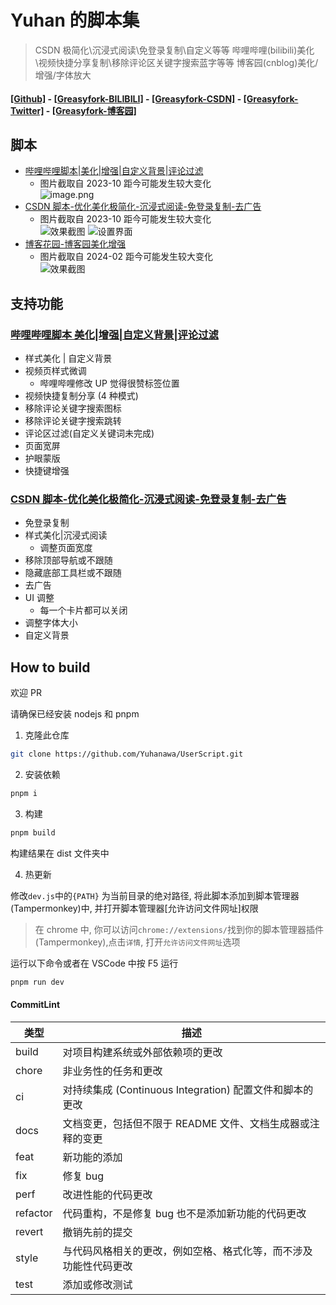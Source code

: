 # Yuhan 的脚本集

> CSDN 极简化\沉浸式阅读\免登录复制\自定义等等
> 哔哩哔哩(bilibili)美化\视频快捷分享复制\移除评论区关键字搜索蓝字等等
> 博客园(cnblog)美化/增强/字体放大

#### [[Github]](https://github.com/yuhanawa/UserScript) - [[Greasyfork-BILIBILI]](https://greasyfork.org/zh-CN/scripts/471069) - [[Greasyfork-CSDN]](https://greasyfork.org/zh-CN/scripts/471071) - [[Greasyfork-Twitter]](https://greasyfork.org/zh-CN/scripts/473865) - [[Greasyfork-博客园]](https://greasyfork.org/zh-CN/scripts/487754)

## 脚本

- [哔哩哔哩脚本|美化|增强|自定义背景|评论过滤](https://greasyfork.org/zh-CN/scripts/471069-bilibili-beautify)
  - 图片截取自 2023-10 距今可能发生较大变化  
    ![image.png](https://s2.loli.net/2023/10/22/Pdq619G5lvDCO8X.png)
- [CSDN 脚本-优化美化极简化-沉浸式阅读-免登录复制-去广告](https://greasyfork.org/zh-CN/scripts/471071-csdn-optimize-beautify-simplify)
  - 图片截取自 2023-10 距今可能发生较大变化  
    ![效果截图](https://s2.loli.net/2023/10/22/MNxA6JUz4uCEdDk.png)
    ![设置界面](https://s2.loli.net/2023/10/22/yuOm9iBnS2kxpMq.png)
- [博客花园-博客园美化增强](https://greasyfork.org/zh-CN/scripts/487754)
  - 图片截取自 2024-02 距今可能发生较大变化  
    ![效果截图](https://s2.loli.net/2024/02/22/aGYp6m3osOLIUjl.png)

## 支持功能

### [哔哩哔哩脚本 美化|增强|自定义背景|评论过滤](https://greasyfork.org/zh-CN/scripts/471069-bilibili-beautify)

- 样式美化 | 自定义背景
- 视频页样式微调
  - 哔哩哔哩修改 UP 觉得很赞标签位置
- 视频快捷复制分享 (4 种模式)
- 移除评论关键字搜索图标
- 移除评论关键字搜索跳转
- 评论区过滤(自定义关键词未完成)
- 页面宽屏
- 护眼蒙版
- 快捷键增强

### [CSDN 脚本-优化美化极简化-沉浸式阅读-免登录复制-去广告](https://greasyfork.org/zh-CN/scripts/471071-csdn-optimize-beautify-simplify)

- 免登录复制
- 样式美化|沉浸式阅读
  - 调整页面宽度
- 移除顶部导航或不跟随
- 隐藏底部工具栏或不跟随
- 去广告
- UI 调整
  - 每一个卡片都可以关闭
- 调整字体大小
- 自定义背景

## How to build

欢迎 PR

请确保已经安装 nodejs 和 pnpm

1. 克隆此仓库

```sh
git clone https://github.com/Yuhanawa/UserScript.git
```

2. 安装依赖

```sh
pnpm i
```

3. 构建

```sh
pnpm build
```

构建结果在 dist 文件夹中

4. 热更新

修改`dev.js`中的`{PATH}` 为当前目录的绝对路径, 将此脚本添加到脚本管理器(Tampermonkey)中, 并打开脚本管理器[允许访问文件网址]权限

> 在 chrome 中, 你可以访问`chrome://extensions/`找到你的脚本管理器插件(Tampermonkey),点击`详情`, 打开`允许访问文件网址`选项

运行以下命令或者在 VSCode 中按 F5 运行

```sh
pnpm run dev
```

#### CommitLint

| 类型   | 描述   |
| ------ | ------ |
| build | 对项目构建系统或外部依赖项的更改 |  例如，修改构建脚本、配置文件等 |  
| chore | 非业务性的任务和更改 |  通常用于修改构建过程、辅助工具的代码，或者进行一些不涉及用户功能的工作 |  
| ci | 对持续集成 (Continuous Integration) 配置文件和脚本的更改 |  
| docs | 文档变更，包括但不限于 README 文件、文档生成器或注释的变更 |  
| feat | 新功能的添加 |  通常伴随着用户功能或其他明显的变更 |  
| fix | 修复 bug |  
| perf | 改进性能的代码更改 |  
| refactor | 代码重构，不是修复 bug 也不是添加新功能的代码更改 |  
| revert | 撤销先前的提交 |  
| style | 与代码风格相关的更改，例如空格、格式化等，而不涉及功能性代码更改 |  
| test | 添加或修改测试 |  


